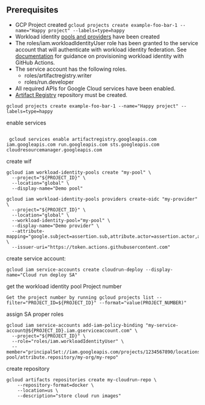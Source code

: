 

## Prerequisites
 * GCP Project created 
 `gcloud projects create example-foo-bar-1 --name="Happy project" --labels=type=happy` 
 * Workload identity [pools and providers](https://cloud.google.com/iam/docs/manage-workload-identity-pools-providers) have been created 
 * The roles/iam.workloadIdentityUser role has been granted to the service account that will authenticate with workload identity federation. See [documentation](https://cloud.google.com/blog/products/identity-security/secure-your-use-of-third-party-tools-with-identity-federation) for guidance on provisioning workload identity with GitHub Actions.
 * The service account has the following roles. 
    * roles/artifactregistry.writer
    * roles/run.developer
 * All required APIs for Google Cloud services have been enabled.
 * [Artifact Registry](https://cloud.google.com/artifact-registry/docs/docker/store-docker-container-images) repository must be created. 
```
gcloud projects create example-foo-bar-1 --name="Happy project" --labels=type=happy

```

enable services

```

 gcloud services enable artifactregistry.googleapis.com iam.googleapis.com run.googleapis.com sts.googleapis.com cloudresourcemanager.googleapis.com

```

create wif

```
gcloud iam workload-identity-pools create "my-pool" \
  --project="${PROJECT_ID}" \
  --location="global" \
  --display-name="Demo pool"

gcloud iam workload-identity-pools providers create-oidc "my-provider" \
  --project="${PROJECT_ID}" \
  --location="global" \
  --workload-identity-pool="my-pool" \
  --display-name="Demo provider" \
  --attribute-mapping="google.subject=assertion.sub,attribute.actor=assertion.actor,attribute.aud=assertion.aud" \
  --issuer-uri="https://token.actions.githubusercontent.com"

```
create service account:

```
gcloud iam service-accounts create cloudrun-deploy --display-name="Cloud run deploy SA"
```

get the workload identity pool Project number

```
Get the project number by running gcloud projects list --filter="PROJECT_ID=${PROJECT_ID}" --format="value(PROJECT_NUMBER)"

```
assign SA proper roles
```
gcloud iam service-accounts add-iam-policy-binding "my-service-account@${PROJECT_ID}.iam.gserviceaccount.com" \
  --project="${PROJECT_ID}" \
  --role="roles/iam.workloadIdentityUser" \
  --member="principalSet://iam.googleapis.com/projects/1234567890/locations/global/workloadIdentityPools/my-pool/attribute.repository/my-org/my-repo"
```


create repository
```
gcloud artifacts repositories create my-cloudrun-repo \
    --repository-format=docker \
    --location=us \
    --description="store cloud run images" 
    
```
